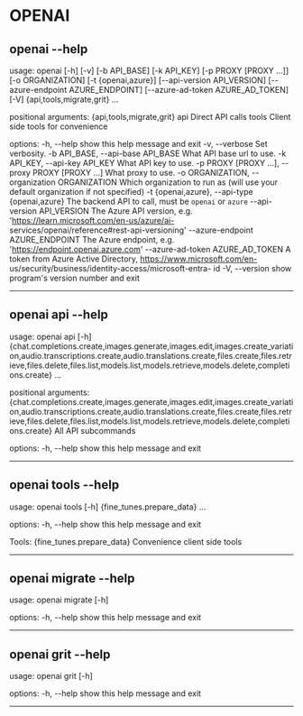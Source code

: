 # OPENAI

## openai --help

usage: openai [-h] [-v] [-b API_BASE] [-k API_KEY] [-p PROXY [PROXY ...]]
              [-o ORGANIZATION] [-t {openai,azure}]
              [--api-version API_VERSION] [--azure-endpoint AZURE_ENDPOINT]
              [--azure-ad-token AZURE_AD_TOKEN] [-V]
              {api,tools,migrate,grit} ...

positional arguments:
  {api,tools,migrate,grit}
    api                 Direct API calls
    tools               Client side tools for convenience

options:
  -h, --help            show this help message and exit
  -v, --verbose         Set verbosity.
  -b API_BASE, --api-base API_BASE
                        What API base url to use.
  -k API_KEY, --api-key API_KEY
                        What API key to use.
  -p PROXY [PROXY ...], --proxy PROXY [PROXY ...]
                        What proxy to use.
  -o ORGANIZATION, --organization ORGANIZATION
                        Which organization to run as (will use your default
                        organization if not specified)
  -t {openai,azure}, --api-type {openai,azure}
                        The backend API to call, must be `openai` or `azure`
  --api-version API_VERSION
                        The Azure API version, e.g.
                        'https://learn.microsoft.com/en-us/azure/ai-
                        services/openai/reference#rest-api-versioning'
  --azure-endpoint AZURE_ENDPOINT
                        The Azure endpoint, e.g.
                        'https://endpoint.openai.azure.com'
  --azure-ad-token AZURE_AD_TOKEN
                        A token from Azure Active Directory,
                        https://www.microsoft.com/en-
                        us/security/business/identity-access/microsoft-entra-
                        id
  -V, --version         show program's version number and exit

---

## openai api --help

usage: openai api [-h]
                  {chat.completions.create,images.generate,images.edit,images.create_variation,audio.transcriptions.create,audio.translations.create,files.create,files.retrieve,files.delete,files.list,models.list,models.retrieve,models.delete,completions.create}
                  ...

positional arguments:
  {chat.completions.create,images.generate,images.edit,images.create_variation,audio.transcriptions.create,audio.translations.create,files.create,files.retrieve,files.delete,files.list,models.list,models.retrieve,models.delete,completions.create}
                        All API subcommands

options:
  -h, --help            show this help message and exit

---

## openai tools --help

usage: openai tools [-h] {fine_tunes.prepare_data} ...

options:
  -h, --help            show this help message and exit

Tools:
  {fine_tunes.prepare_data}
                        Convenience client side tools

---

## openai migrate --help

usage: openai migrate [-h]

options:
  -h, --help  show this help message and exit

---

## openai grit --help

usage: openai grit [-h]

options:
  -h, --help  show this help message and exit

---

